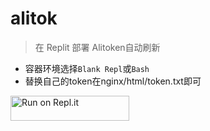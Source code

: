 # alitok
> 在 Replit 部署 Alitoken自动刷新
- 容器环境选择`Blank Repl`或`Bash`
- 替换自己的token在nginx/html/token.txt即可
<a href="https://repl.it/github/sxbai/alitok">
  <img alt="Run on Repl.it" src="https://repl.it/badge/github/sxbai/alitok" style="height: 40px; width: 190px;" />
</a>
